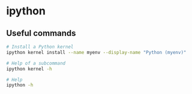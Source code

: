 # ipython

## Useful commands

```bash
# Install a Python kernel
ipython kernel install --name myenv --display-name "Python (myenv)"

# Help of a subcommand
ipython kernel -h

# Help
ipython -h

```